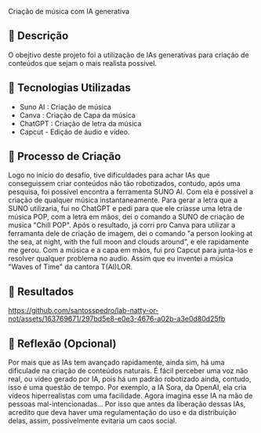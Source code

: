 Criação de música com IA generativa

## 📒 Descrição
O obejtivo deste projeto foi a utilização de IAs generativas para criação de conteúdos que sejam o mais realista possível.

## 🤖 Tecnologias Utilizadas
- Suno AI : Criação de música
- Canva : Criação de Capa da música
- ChatGPT : Criação de letra da música
- Capcut - Edição de áudio e vídeo.

## 🧐 Processo de Criação
Logo no início do desafio, tive dificuldades para achar IAs que conseguissem criar conteúdos não tão robotizados, contudo, após uma pesquisa, foi possível encontra a ferramenta SUNO AI. Com ela é possível a criação de qualquer música instantaneamente. Para gerar a letra que a SUNO utilizaria, fui no ChatGPT e pedi para que ele criasse uma letra de música POP, com a letra em mãos, dei o comando a SUNO de criação de musica "Chill POP". Após o resultado, já corri pro Canva para utilizar a ferramanta dele de criação de imagem, dei o comando "a person looking at the sea, at night, with the full moon and clouds around", e ele rapidamente me gerou. Com a música e a capa em mãos, fui pro Capcut para junta-los e resolver qualquer problema no audio. Assim que eu inventei a música "Waves of Time" da cantora T(AI)LOR.

## 🚀 Resultados

https://github.com/santosspedro/lab-natty-or-not/assets/163769671/297bd5e8-e0e3-4676-a02b-a3e0d80d25fb


## 💭 Reflexão (Opcional)
Por mais que as IAs tem avançado rapidamente, ainda sim, há uma dificulade na criação de conteúdos naturais. É fácil perceber uma voz não real, ou vídeo gerado por IA, pois há um padrão robotizado ainda, contudo, isso é uma questão de tempo. Por exemplo, a IA Sora, da OpenAI, ela cria vídeos hiperrealistas com uma facilidade. Agora imagina esse IA na mão de pessoas mal-intencionadas... Por isso que antes da liberação dessas IAs, acredito que deva haver uma regulamentação do uso e da distribuição delas, assim, possivelmente evitaria um caos social.
